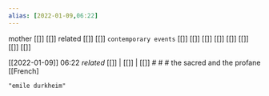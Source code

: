 ```yaml
---
alias: [2022-01-09,06:22]
---
```

 mother [[]] [[]]
 related [[]] [[]]
 `contemporary events` [[]] [[]] [[]] [[]] [[]] [[]] [[]] [[]]

[[2022-01-09]] 06:22 _related_ [[]] | [[]] | [[]] # # #
the sacred and the profane
[[French] 
```query
"emile durkheim"
```